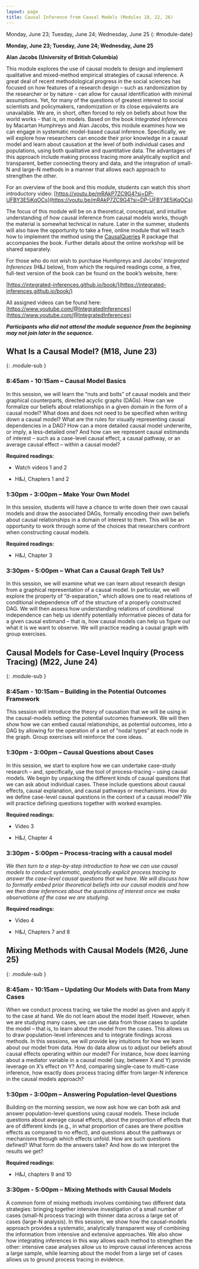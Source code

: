 ```yaml
---
layout: page
title: Causal Inference from Causal Models (Modules 18, 22, 26)
---
```


Monday, June 23; Tuesday, June 24; Wednesday, June 25
{: #module-date}

**Monday, June 23; Tuesday, June 24; Wednesday, June 25**

**Alan Jacobs (University of British Columbia)**

This module explores the use of causal models to design and implement qualitative and mixed-method empirical strategies of causal inference. A great deal of recent methodological progress in the social sciences has focused on how features of a research design – such as randomization by the researcher or by nature - can allow for causal identification with minimal assumptions. Yet, for many of the questions of greatest interest to social scientists and policymakers, randomization or its close equivalents are unavailable. We are, in short, often forced to rely on beliefs about how the world works - that is, on models. Based on the book *Integrated Inferences* by Macartan Humphreys and Alan Jacobs, this module examines how we can engage in systematic model-based causal inference. Specifically, we will explore how researchers can encode their prior knowledge in a causal model and learn about causation at the level of both individual cases and populations, using both qualitative and quantitative data. The advantages of this approach include making process tracing more analytically explicit and transparent, better connecting theory and data, and the integration of small-N and large-N methods in a manner that allows each approach to strengthen the other.  
  
For an overview of the book and this module, students can watch this short introductory video: [https://youtu.be/mRAkP7ZC9G4?si=DP-UFBY3E5iKqOCs](https://youtu.be/mRAkP7ZC9G4?si=DP-UFBY3E5iKqOCs)

The focus of this module will be on a theoretical, conceptual, and intuitive understanding of how causal inference from causal models works, though the material is somewhat technical in nature. Later in the summer, students will also have the opportunity to take a free, online module that will teach how to implement the method using the [CausalQueries](https://cran.r-project.org/web/packages/CausalQueries/index.html) R package that accompanies the book. Further details about the online workshop will be shared separately.

For those who do not wish to purchase Humhpreys and Jacobs’ *Integrated Inferences* (H&J below)*,* from which the required readings come, a free, full-text version of the book can be found on the book’s website, here:

[https://integrated-inferences.github.io/book/](https://integrated-inferences.github.io/book/)

All assigned videos can be found here: [https://www.youtube.com/@IntegratedInferences](https://www.youtube.com/@IntegratedInferences)

***Participants who did not attend the module sequence from the beginning may not join later in the sequence.***

## What Is a Causal Model? (M18, June 23)
{: .module-sub }

### 8:45am - 10:15am – Causal Model Basics


In this session, we will learn the “nuts and bolts” of causal models and their graphical counterparts, directed acyclic graphs (DAGs). How can we formalize our beliefs about relationships in a given domain in the form of a causal model? What does and does not need to be specified when writing down a causal model? What are the rules for visually representing causal dependencies in a DAG? How can a more detailed causal model underwrite, or imply, a less-detailed one? And how can we represent causal estimands of interest – such as a case-level causal effect, a causal pathway, or an average causal effect – within a causal model?

**Required readings:**

  - Watch videos 1 and 2

  - H&J, Chapters 1 and 2

### 1:30pm - 3:00pm – Make Your Own Model


In this session, students will have a chance to write down their own causal models and draw the associated DAGs, formally encoding their own beliefs about causal relationships in a domain of interest to them. This will be an opportunity to work through some of the choices that researchers confront when constructing causal models.

**Required readings:**

  - H&J, Chapter 3

### 3:30pm - 5:00pm – What Can a Causal Graph Tell Us?


In this session, we will examine what we can learn about research design from a graphical representation of a causal model. In particular, we will explore the property of “d-separation,” which allows one to read relations of conditional independence off of the structure of a properly constructed DAG. We will then assess how understanding relations of conditional independence can help us identify potentially informative pieces of data for a given causal estimand – that is, how causal models can help us figure out what it is we want to observe. We will practice reading a causal graph with group exercises.

## Causal Models for Case-Level Inquiry (Process Tracing) (M22, June 24) 
{: .module-sub }

### 8:45am - 10:15am – Building in the Potential Outcomes Framework


This session will introduce the theory of causation that we will be using in the causal-models setting: the potential outcomes framework. We will then show how we can embed causal relationships, as potential outcomes, into a DAG by allowing for the operation of a set of “nodal types” at each node in the graph. Group exercises will reinforce the core ideas.

### 1:30pm - 3:00pm – Causal Questions about Cases


In this session, we start to explore how we can undertake case-study research – and, specifically, use the tool of process-tracing – using causal models. We begin by unpacking the different kinds of causal questions that we can ask about individual cases. These include questions about causal effects, causal explanation, and causal pathways or mechanisms. How do we define case-level causal questions in the context of a causal model? We will practice defining questions together with worked examples.

**Required readings:**

  - Video 3

  - H&J, Chapter 4

### 3:30pm - 5:00pm – Process-tracing with a causal model


*We then turn to a step-by-step introduction to how we can use causal models to conduct systematic, analytically explicit process tracing to answer the case-level causal questions that we have. We will discuss how to formally embed prior theoretical beliefs into our causal models and how we then draw inferences about the questions of interest once we make observations of the case we are studying.*

**Required readings:**

  - Video 4

  - H&J, Chapters 7 and 8

## Mixing Methods with Causal Models (M26, June 25) 
{: .module-sub }

### 8:45am - 10:15am – Updating Our Models with Data from Many Cases


When we conduct process tracing, we take the model as given and apply it to the case at hand. We do not learn about the model itself. However, when we are studying many cases, we can use data from those cases to update the model – that is, to learn about the model from the cases. This allows us to draw population-level inferences and to integrate findings across methods. In this sessions, we will provide key intuitions for how we learn about our model from data. How do data allow us to adjust our beliefs about causal effects operating within our model? For instance, how does learning about a mediator variable in a causal model (say, between X and Y) provide leverage on X’s effect on Y? And, comparing single-case to multi-case inference, how exactly does process tracing differ from larger-N inference in the causal models approach?

### 1:30pm - 3:00pm – Answering Population-level Questions 


Building on the morning session, we now ask how we can both ask and answer population-level questions using causal models. These include questions about average causal effects, about the proportion of effects that are of different kinds (e.g., in what proportion of cases are there positive effects as compared to no effect), and questions about the pathways or mechanisms through which effects unfold. How are such questions defined? What form do the answers take? And how do we interpret the results we get?

**Required readings:**

  - H&J, chapters 9 and 10

### 3:30pm - 5:00pm – Mixing Methods with Causal Models


A common form of mixing methods involves combining two different data strategies: bringing together intensive investigation of a small number of cases (small-N process tracing) with thinner data across a large set of cases (large-N analysis). In this session, we show how the causal-models approach provides a systematic, analytically transparent way of combining the information from intensive and extensive approaches. We also show how integrating inferences in this way allows each method to strengthen the other: intensive case analyses allow us to improve causal inferences across a large sample, while learning about the model from a large set of cases allows us to ground process tracing in evidence.
